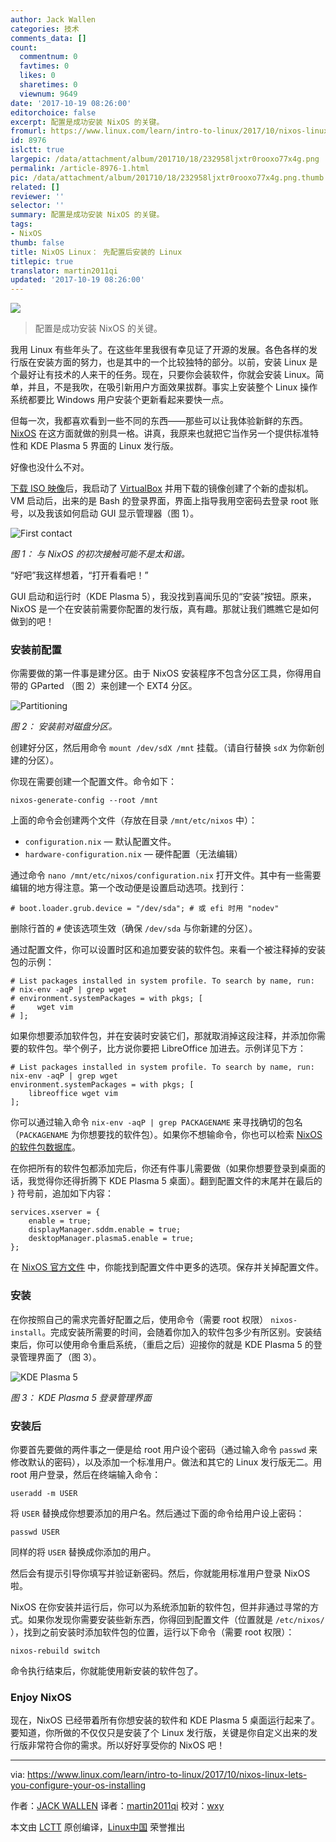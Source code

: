 ```yaml
---
author: Jack Wallen
categories: 技术
comments_data: []
count:
  commentnum: 0
  favtimes: 0
  likes: 0
  sharetimes: 0
  viewnum: 9649
date: '2017-10-19 08:26:00'
editorchoice: false
excerpt: 配置是成功安装 NixOS 的关键。
fromurl: https://www.linux.com/learn/intro-to-linux/2017/10/nixos-linux-lets-you-configure-your-os-installing
id: 8976
islctt: true
largepic: /data/attachment/album/201710/18/232958ljxtr0rooxo77x4g.png
permalink: /article-8976-1.html
pic: /data/attachment/album/201710/18/232958ljxtr0rooxo77x4g.png.thumb.jpg
related: []
reviewer: ''
selector: ''
summary: 配置是成功安装 NixOS 的关键。
tags:
- NixOS
thumb: false
title: NixOS Linux： 先配置后安装的 Linux
titlepic: true
translator: martin2011qi
updated: '2017-10-19 08:26:00'
---
```


![](/data/attachment/album/201710/18/232958ljxtr0rooxo77x4g.png)



> 
> 配置是成功安装 NixOS 的关键。
> 
> 
> 


我用 Linux 有些年头了。在这些年里我很有幸见证了开源的发展。各色各样的发行版在安装方面的努力，也是其中的一个比较独特的部分。以前，安装 Linux 是个最好让有技术的人来干的任务。现在，只要你会装软件，你就会安装 Linux。简单，并且，不是我吹，在吸引新用户方面效果拔群。事实上安装整个 Linux 操作系统都要比 Windows 用户安装个更新看起来要快一点。


但每一次，我都喜欢看到一些不同的东西——那些可以让我体验新鲜的东西。[NixOS](https://nixos.org/) 在这方面就做的别具一格。讲真，我原来也就把它当作另一个提供标准特性和 KDE Plasma 5 界面的 Linux 发行版。


好像也没什么不对。


[下载 ISO 映像](https://nixos.org/nixos/download.html)后，我启动了 [VirtualBox](https://www.virtualbox.org/wiki/Downloads) 并用下载的镜像创建了个新的虚拟机。VM 启动后，出来的是 Bash 的登录界面，界面上指导我用空密码去登录 root 账号，以及我该如何启动 GUI 显示管理器（图 1）。


![First contact](/data/attachment/album/201710/18/233052olz8hlgl11elidgf.jpg "First contact")


*图 1： 与 NixOS 的初次接触可能不是太和谐。*


“好吧”我这样想着，“打开看看吧！”


GUI 启动和运行时（KDE Plasma 5），我没找到喜闻乐见的“安装”按钮。原来，NixOS 是一个在安装前需要你配置的发行版，真有趣。那就让我们瞧瞧它是如何做到的吧！


### 安装前配置


你需要做的第一件事是建分区。由于 NixOS 安装程序不包含分区工具，你得用自带的 GParted （图 2）来创建一个 EXT4 分区。


![Partitioning](/data/attachment/album/201710/18/233053x8goeovs9j64twvp.jpg "Partitioning")


*图 2： 安装前对磁盘分区。*


创建好分区，然后用命令 `mount /dev/sdX /mnt` 挂载。（请自行替换 `sdX` 为你新创建的分区）。


你现在需要创建一个配置文件。命令如下：



```
nixos-generate-config --root /mnt

```

上面的命令会创建两个文件（存放在目录 `/mnt/etc/nixos` 中）：


* `configuration.nix` — 默认配置文件。
* `hardware-configuration.nix` — 硬件配置（无法编辑）


通过命令 `nano /mnt/etc/nixos/configuration.nix` 打开文件。其中有一些需要编辑的地方得注意。第一个改动便是设置启动选项。找到行：



```
# boot.loader.grub.device = "/dev/sda"; # 或 efi 时用 "nodev"

```

删除行首的 `#` 使该选项生效（确保 `/dev/sda` 与你新建的分区）。


通过配置文件，你可以设置时区和追加要安装的软件包。来看一个被注释掉的安装包的示例：



```
# List packages installed in system profile. To search by name, run:
# nix-env -aqP | grep wget
# environment.systemPackages = with pkgs; [
#     wget vim
# ];

```

如果你想要添加软件包，并在安装时安装它们，那就取消掉这段注释，并添加你需要的软件包。举个例子，比方说你要把 LibreOffice 加进去。示例详见下方：



```
# List packages installed in system profile. To search by name, run:
nix-env -aqP | grep wget
environment.systemPackages = with pkgs; [
    libreoffice wget vim
];

```

你可以通过输入命令 `nix-env -aqP | grep PACKAGENAME` 来寻找确切的包名（`PACKAGENAME` 为你想要找的软件包）。如果你不想输命令，你也可以检索 [NixOS 的软件包数据库](https://nixos.org/nixos/packages.html)。


在你把所有的软件包都添加完后，你还有件事儿需要做（如果你想要登录到桌面的话，我觉得你还得折腾下 KDE Plasma 5 桌面）。翻到配置文件的末尾并在最后的 `}` 符号前，追加如下内容：



```
services.xserver = {
    enable = true;
    displayManager.sddm.enable = true;
    desktopManager.plasma5.enable = true;
};

```

在 [NixOS 官方文件](https://nixos.org/nixos/manual/index.html#ch-configuration) 中，你能找到配置文件中更多的选项。保存并关掉配置文件。


### 安装


在你按照自己的需求完善好配置之后，使用命令（需要 root 权限） `nixos-install`。完成安装所需要的时间，会随着你加入的软件包多少有所区别。安装结束后，你可以使用命令重启系统，（重启之后）迎接你的就是 KDE Plasma 5 的登录管理界面了（图 3）。


![KDE Plasma 5](/data/attachment/album/201710/18/233054zcjhzbchci38ijgg.jpg "KDE Plasma 5")


*图 3： KDE Plasma 5 登录管理界面*


### 安装后


你要首先要做的两件事之一便是给 root 用户设个密码（通过输入命令 `passwd` 来修改默认的密码），以及添加一个标准用户。做法和其它的 Linux 发行版无二。用 root 用户登录，然后在终端输入命令：



```
useradd -m USER

```

将 `USER` 替换成你想要添加的用户名。然后通过下面的命令给用户设上密码：



```
passwd USER

```

同样的将 `USER` 替换成你添加的用户。


然后会有提示引导你填写并验证新密码。然后，你就能用标准用户登录 NixOS 啦。


NixOS 在你安装并运行后，你可以为系统添加新的软件包，但并非通过寻常的方式。如果你发现你需要安装些新东西，你得回到配置文件（位置就是 `/etc/nixos/` ），找到之前安装时添加软件包的位置，运行以下命令（需要 root 权限）：



```
nixos-rebuild switch

```

命令执行结束后，你就能使用新安装的软件包了。


### Enjoy NixOS


现在，NixOS 已经带着所有你想安装的软件和 KDE Plasma 5 桌面运行起来了。要知道，你所做的不仅仅只是安装了个 Linux 发行版，关键是你自定义出来的发行版非常符合你的需求。所以好好享受你的 NixOS 吧！




---


via: <https://www.linux.com/learn/intro-to-linux/2017/10/nixos-linux-lets-you-configure-your-os-installing>


作者：[JACK WALLEN](https://www.linux.com/users/jlwallen) 译者：[martin2011qi](https://github.com/martin2011qi) 校对：[wxy](https://github.com/wxy)


本文由 [LCTT](https://github.com/LCTT/TranslateProject) 原创编译，[Linux中国](https://linux.cn/) 荣誉推出